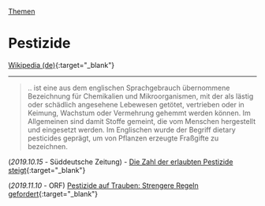 [Themen](../themen.html)   

# Pestizide

[Wikipedia (de)](https://de.wikipedia.org/wiki/Pestizid){:target="_blank"}   

---

> .. ist eine aus dem englischen Sprachgebrauch übernommene Bezeichnung für Chemikalien und Mikroorganismen, mit der als lästig oder schädlich angesehene Lebewesen getötet, vertrieben oder in Keimung, Wachstum oder Vermehrung gehemmt werden können. Im Allgemeinen sind damit Stoffe gemeint, die vom Menschen hergestellt und eingesetzt werden. Im Englischen wurde der Begriff dietary pesticides geprägt, um von Pflanzen erzeugte Fraßgifte zu bezeichnen.


(_2019.10.15_ - Süddeutsche Zeitung) - [Die Zahl der erlaubten Pestizide steigt](https://www.sueddeutsche.de/wirtschaft/pestizide-obst-deutschland-1.4639814){:target="_blank"}   

(_2019.11.10_ - ORF) [Pestizide auf Trauben: Strengere Regeln gefordert](https://salzburg.orf.at/stories/3021066/){:target="_blank"}   
